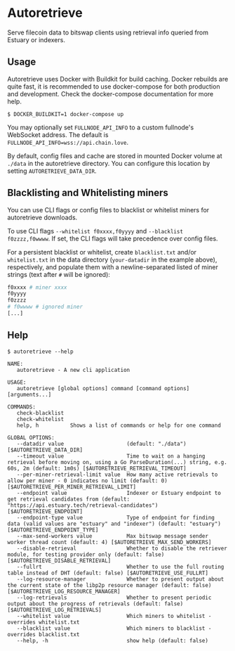 # Autoretrieve

Serve filecoin data to bitswap clients using retrieval info queried from Estuary
or indexers.

## Usage

Autoretrieve uses Docker with Buildkit for build caching. Docker rebuilds are
quite fast, it is recommended to use docker-compose for both production and
development. Check the docker-compose documentation for more help.

```console
$ DOCKER_BUILDKIT=1 docker-compose up
```

You may optionally set `FULLNODE_API_INFO` to a custom fullnode's WebSocket address. The default is `FULLNODE_API_INFO=wss://api.chain.love`.

By default, config files and cache are stored in mounted Docker volume at
`./data` in the autoretrieve directory. You can configure this location by
setting `AUTORETRIEVE_DATA_DIR`.


## Blacklisting and Whitelisting miners
You can use CLI flags or config files to blacklist or whitelist miners for
autoretrieve downloads.

To use CLI flags `--whitelist f0xxxx,f0yyyy` and `--blacklist f0zzzz,f0wwww`. If
set, the CLI flags will take precedence over config files.

For a persistent blacklist or whitelist, create `blacklist.txt` and/or
`whitelist.txt` in the data directory (`your-datadir` in the example above),
respectively, and populate them with a newline-separated listed of miner strings
(text after `#` will be ignored):
```sh
f0xxxx # miner xxxx
f0yyyy
f0zzzz
# f0wwww # ignored miner
[...]
```
## Help
```console
$ autoretrieve --help

NAME:
   autoretrieve - A new cli application

USAGE:
   autoretrieve [global options] command [command options] [arguments...]

COMMANDS:
   check-blacklist  
   check-whitelist  
   help, h          Shows a list of commands or help for one command

GLOBAL OPTIONS:
   --datadir value                    (default: "./data") [$AUTORETRIEVE_DATA_DIR]
   --timeout value                    Time to wait on a hanging retrieval before moving on, using a Go ParseDuration(...) string, e.g. 60s, 2m (default: 1m0s) [$AUTORETRIEVE_RETRIEVAL_TIMEOUT]
   --per-miner-retrieval-limit value  How many active retrievals to allow per miner - 0 indicates no limit (default: 0) [$AUTORETRIEVE_PER_MINER_RETRIEVAL_LIMIT]
   --endpoint value                   Indexer or Estuary endpoint to get retrieval candidates from (default: "https://api.estuary.tech/retrieval-candidates") [$AUTORETRIEVE_ENDPOINT]
   --endpoint-type value              Type of endpoint for finding data (valid values are "estuary" and "indexer") (default: "estuary") [$AUTORETRIEVE_ENDPOINT_TYPE]
   --max-send-workers value           Max bitswap message sender worker thread count (default: 4) [$AUTORETRIEVE_MAX_SEND_WORKERS]
   --disable-retrieval                Whether to disable the retriever module, for testing provider only (default: false) [$AUTORETRIEVE_DISABLE_RETRIEVAL]
   --fullrt                           Whether to use the full routing table instead of DHT (default: false) [$AUTORETRIEVE_USE_FULLRT]
   --log-resource-manager             Whether to present output about the current state of the libp2p resource manager (default: false) [$AUTORETRIEVE_LOG_RESOURCE_MANAGER]
   --log-retrievals                   Whether to present periodic output about the progress of retrievals (default: false) [$AUTORETRIEVE_LOG_RETRIEVALS]
   --whitelist value                  Which miners to whitelist - overrides whitelist.txt
   --blacklist value                  Which miners to blacklist - overrides blacklist.txt
   --help, -h                         show help (default: false)
```